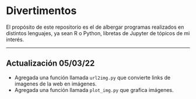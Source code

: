 # Divertimentos

El propósito de este repositorio es el de albergar programas realizados en
distintos lenguajes, ya sean R o Python, libretas de Jupyter de tópicos de mi
interés.

---

## Actualización 05/03/22

- Agregada una función llamada ```url2img.py``` que convierte links de imagenes
de la web en imágenes.
- Agregada una función llamada ```plot_img.py``` que grafica imágenes.
